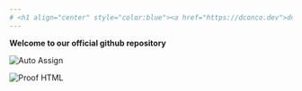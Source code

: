 ```yaml
---
# <h1 align="center" style="color:blue"><a href="https://dconco.dev">dconco.dev</a></h1>
---
```


**Welcome to our official github repository**

![Auto Assign](https://github.com/dconco1/demo-repository/actions/workflows/auto-assign.yml/badge.svg)

![Proof HTML](https://github.com/dconco1/demo-repository/actions/workflows/proof-html.yml/badge.svg)
